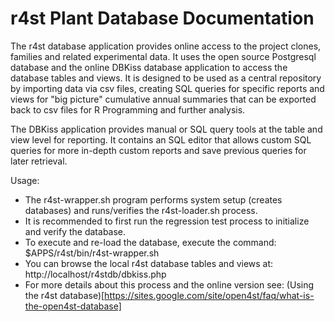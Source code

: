 # r4st Plant Database Documentation
The r4st database application provides online access to the project clones, families and related experimental data. It uses the open source Postgresql database and the online DBKiss database application to access the database tables and views. It is designed to be used as a central repository by importing data via csv files, creating SQL queries for specific reports and views for "big picture" cumulative annual summaries that can be exported back to csv files for R Programming and further analysis.

The DBKiss application provides manual or SQL query tools at the table and view level for reporting.  It contains an SQL editor that allows custom SQL queries for more in-depth custom reports and save previous queries for later retrieval.    

Usage:
* The r4st-wrapper.sh program performs system setup (creates databases) and runs/verifies the r4st-loader.sh process.
* It is recommended to first run the regression test process to initialize and verify the database. 
* To execute and re-load the database, execute the command: $APPS/r4st/bin/r4st-wrapper.sh
* You can browse the local r4st database tables and views at: http://localhost/r4stdb/dbkiss.php
* For more details about this process and the online version see: (Using the r4st database)[https://sites.google.com/site/open4st/faq/what-is-the-open4st-database] 
